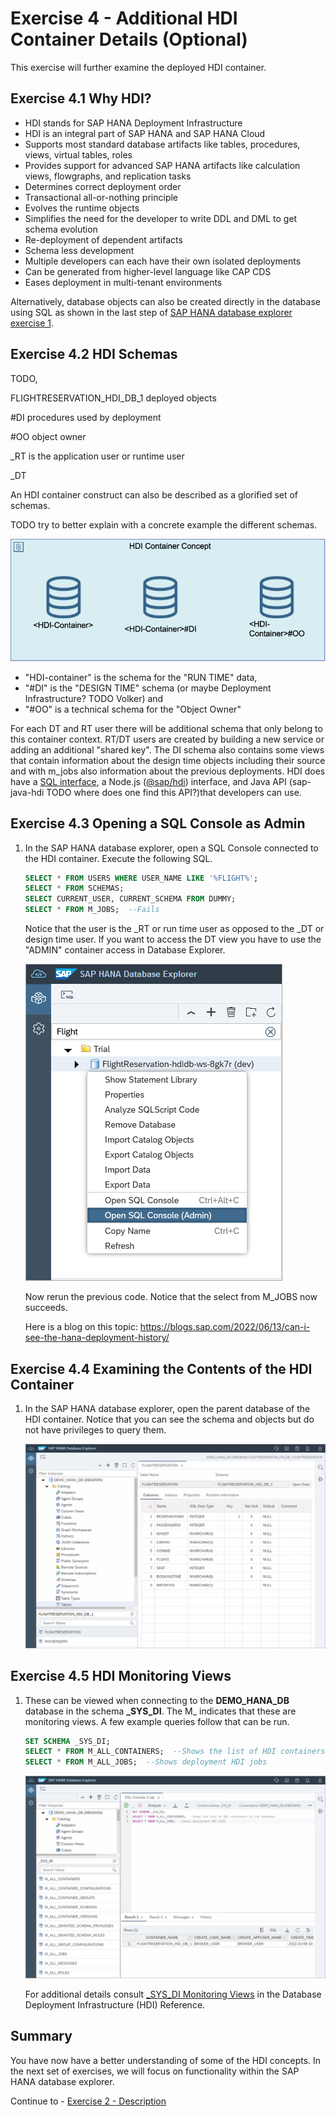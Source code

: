 # Exercise 4 - Additional HDI Container Details (Optional)

This exercise will further examine the deployed HDI container.  

## Exercise 4.1 Why HDI?

- HDI stands for SAP HANA Deployment Infrastructure
- HDI is an integral part of SAP HANA and SAP HANA Cloud
- Supports most standard database artifacts like tables, procedures, views, virtual tables, roles
- Provides support for advanced SAP HANA artifacts like calculation views, flowgraphs, and replication tasks
- Determines correct deployment order
- Transactional all-or-nothing principle
- Evolves the runtime objects
- Simplifies the need for the developer to write DDL and DML to get schema evolution
- Re-deployment of dependent artifacts
- Schema less development
- Multiple developers can each have their own isolated deployments
- Can be generated from higher-level language like CAP CDS
- Eases deployment in multi-tenant environments

Alternatively, database objects can also be created directly in the database using SQL as shown in the last step of [SAP HANA database explorer exercise 1](../database_explorer/README.md).

## Exercise 4.2 HDI Schemas

TODO, 

FLIGHTRESERVATION_HDI_DB_1 deployed objects

#DI procedures used by deployment

#OO object owner

_RT is the application user or runtime user

_DT 

An HDI container construct can also be described as a glorified set of schemas. 

TODO try to better explain with a concrete example the different schemas.

![](images/HDI-Schemas.png)

- "HDI-container"  is the schema for the "RUN TIME" data,
- "#DI" is the "DESIGN TIME" schema (or maybe Deployment Infrastructure? TODO Volker) and 
- "#OO" is a technical schema for the "Object Owner"

For each DT and RT user there will be additional schema that only belong to this container context. RT/DT users are created by building a new service or adding an additional "shared key".
The DI schema also contains some views that contain information about the design time objects including their source and with m_jobs also information about the previous deployments. HDI does have a [SQL interface](https://help.sap.com/docs/HANA_CLOUD_DATABASE/c2cc2e43458d4abda6788049c58143dc/035dbbe23ac14242b1f7d724dd102825.html), a Node.js ([@sap/hdi](https://www.npmjs.com/package/@sap/hdi)) interface, and Java API (sap-java-hdi TODO where does one find this API?)that developers can use.

## Exercise 4.3 Opening a SQL Console as Admin

1.  In the SAP HANA database explorer, open a SQL Console connected to the HDI container.  Execute the following SQL.

    ```SQL
    SELECT * FROM USERS WHERE USER_NAME LIKE '%FLIGHT%';
    SELECT * FROM SCHEMAS;
    SELECT CURRENT_USER, CURRENT_SCHEMA FROM DUMMY;
    SELECT * FROM M_JOBS;  --Fails 
    ```
    
    Notice that the user is the _RT or run time user as opposed to the _DT or design time user.
    If you want to access the DT view you have to use the "ADMIN" container access in Database Explorer.

    ![](images/open-admin.png)

    Now rerun the previous code.  Notice that the select from M_JOBS now succeeds.

    Here is a blog on this topic:
    https://blogs.sap.com/2022/06/13/can-i-see-the-hana-deployment-history/


## Exercise 4.4 Examining the Contents of the HDI Container

1.  In the SAP HANA database explorer, open the parent database of the HDI container.  Notice that you can see the schema and objects but do not have privileges to query them.

    ![](images/view-tables.png)

## Exercise 4.5 HDI Monitoring Views

1. These can be viewed when connecting to the **DEMO_HANA_DB** database in the schema **_SYS_DI**.  The M_ indicates that these are monitoring views.  A few example queries follow that can be run.

    ```SQL
    SET SCHEMA _SYS_DI;
    SELECT * FROM M_ALL_CONTAINERS;  --Shows the list of HDI containers in the database
    SELECT * FROM M_ALL_JOBS;  --Shows deployment HDI jobs
    ```

    ![](images/monitoring-views.png)

    For additional details consult [_SYS_DI Monitoring Views](https://help.sap.com/docs/HANA_CLOUD_DATABASE/c2cc2e43458d4abda6788049c58143dc/78e1657f43f04741b9c2b161632e4fe5.html) in the Database Deployment Infrastructure (HDI) Reference.


## Summary

You have now have a better understanding of some of the HDI concepts.  In the next set of exercises, we will focus on functionality within the SAP HANA database explorer.

Continue to - [Exercise 2 - Description](../../database_explorer/ex2/README.md)

